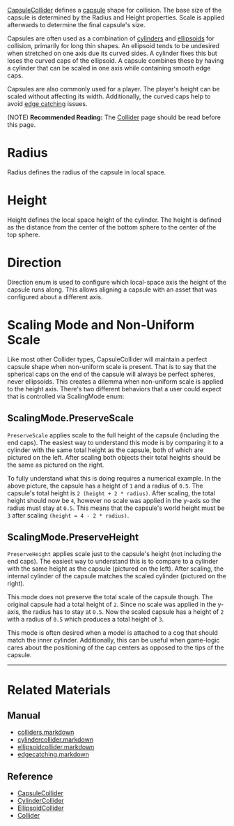 [CapsuleCollider](https://github.com/PlasmaEngine/PlasmaDocs/blob/master/code_reference/class_reference/capsulecollider.markdown) defines a [capsule](https://en.wikipedia.org/wiki/Capsule_(geometry) ) shape for collision. The base size of the capsule is determined by the Radius  and Height  properties. Scale is applied afterwards to determine the final capsule's size.

Capsules are often used as a combination of [cylinders](https://plasmaengine.github.io/PlasmaDocs/Manual/plasmamanual/physics/colliders/cylindercollider.markdown) and [ellipsoids](https://plasmaengine.github.io/PlasmaDocs/Manual/plasmamanual/physics/colliders/ellipsoidcollider.markdown) for collision, primarily for long thin shapes.  An ellipsoid tends to be undesired when stretched on one axis due its curved sides. A cylinder fixes this but loses the curved caps of the ellipsoid. A capsule combines these by having a cylinder that can be scaled in one axis while containing smooth edge caps.

Capsules are also commonly used for a player. The player's height can be scaled without affecting its width. Additionally, the curved caps help to avoid [edge catching](https://plasmaengine.github.io/PlasmaDocs/Manual/plasmamanual/physics/colliders/physicstroubleshooting/edgecatching.markdown) issues.

(NOTE) **Recommended Reading:** The [Collider](https://plasmaengine.github.io/PlasmaDocs/Manual/plasmamanual/physics/colliders.markdown) page should be read before this page.


 #  Radius
Radius  defines the radius of the capsule in local space.

 #  Height
Height  defines the local space height of the cylinder. The height is defined as the distance from the center of the bottom sphere to the center of the top sphere.

 #  Direction
Direction enum is used to configure which local-space axis the height of the capsule runs along. This allows aligning a capsule with an asset that was configured about a different axis.

 #  Scaling Mode and Non-Uniform Scale
Like most other Collider types, CapsuleCollider will maintain a perfect capsule shape when non-uniform scale is present. That is to say that the spherical caps on the end of the capsule will always be perfect spheres, never ellipsoids. This creates a dilemma when non-uniform scale is applied to the height axis. There's two different behaviors that a user could expect that is controlled via ScalingMode enum:

 ##  ScalingMode.PreserveScale


`PreserveScale` applies scale to the full height of the capsule (including the end caps). The easiest way to understand this mode is by comparing it to a cylinder with the same total height as the capsule, both of which are pictured on the left. After scaling both objects their total heights should be the same as pictured on the right.

To fully understand what this is doing requires a numerical example. In the above picture, the capsule has a height of `1` and a radius of `0.5`. The capsule's total height is `2 (height + 2 * radius)`. After scaling, the total height should now be `4`, however no scale was applied in the y-axis so the radius must stay at `0.5`. This means that the capsule's world height must be `3` after scaling `(height = 4 - 2 * radius)`.

 ##  ScalingMode.PreserveHeight

`PreserveHeight` applies scale just to the capsule's height (not including the end caps). The easiest way to understand this is to compare to a cylinder with the same height as the capsule (pictured on the left). After scaling, the internal cylinder of the capsule matches the scaled cylinder (pictured on the right).

This mode does not preserve the total scale of the capsule though. The original capsule had a total height of `2`. Since no scale was applied in the y-axis, the radius has to stay at `0.5`. Now the scaled capsule has a height of `2` with a radius of `0.5` which produces a total height of `3`.

This mode is often desired when a model is attached to a cog that should match the inner cylinder. Additionally, this can be useful when game-logic cares about the positioning of the cap centers as opposed to the tips of the capsule.


---
 #  Related Materials
 ##  Manual
- [colliders.markdown](https://plasmaengine.github.io/PlasmaDocs/Manual/plasmamanual/physics/colliders.markdown)
- [cylindercollider.markdown](https://plasmaengine.github.io/PlasmaDocs/Manual/plasmamanual/physics/colliders/cylindercollider.markdown)
- [ellipsoidcollider.markdown](https://plasmaengine.github.io/PlasmaDocs/Manual/plasmamanual/physics/colliders/ellipsoidcollider.markdown)
- [edgecatching.markdown](https://plasmaengine.github.io/PlasmaDocs/Manual/plasmamanual/physics/colliders/physicstroubleshooting/edgecatching.markdown)

 ##  Reference
- [CapsuleCollider](https://github.com/PlasmaEngine/PlasmaDocs/blob/master/code_reference/class_reference/capsulecollider.markdown)
- [CylinderCollider](https://github.com/PlasmaEngine/PlasmaDocs/blob/master/code_reference/class_reference/cylindercollider.markdown)
- [EllipsoidCollider](https://github.com/PlasmaEngine/PlasmaDocs/blob/master/code_reference/class_reference/ellipsoidcollider.markdown)
- [Collider](https://github.com/PlasmaEngine/PlasmaDocs/blob/master/code_reference/class_reference/collider.markdown)
 

 